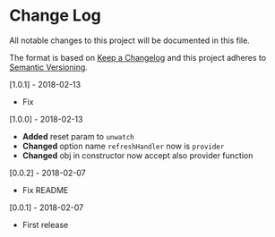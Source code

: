 # Change Log
All notable changes to this project will be documented in this file.

The format is based on [Keep a Changelog](http://keepachangelog.com/)
and this project adheres to [Semantic Versioning](http://semver.org/).

[1.0.1] - 2018-02-13
- Fix

[1.0.0] - 2018-02-13
- **Added** reset param to `unwatch`
- **Changed** option name `refreshHandler` now is `provider`
- **Changed** obj in constructor now accept also provider function

[0.0.2] - 2018-02-07
- Fix README

[0.0.1] - 2018-02-07
- First release